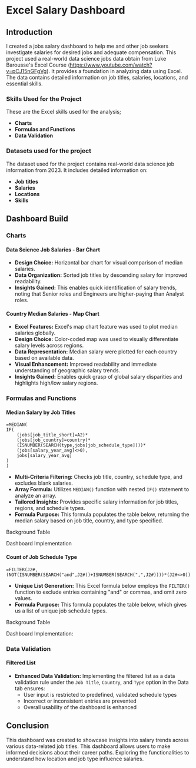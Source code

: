 # Excel Salary Dashboard

## Introduction
I created a jobs salary dashboard to help me and other job seekers investigate salaries for desired jobs and adequate compensation. 
This project used a real-world data science jobs data obtain from Luke Barousse's Excel Course (https://www.youtube.com/watch?v=pCJ15nGFgVg). It provides a foundation in analyzing data using Excel. The data contains detailed information on job titles, salaries, locations, and essential skills.

### Skills Used for the Project
These are the Excel skills used for the analysis;
- **Charts**
- **Formulas and Functions**
- **Data Validation**

### Datasets used for the project
The dataset used for the project contains real-world data science job information from 2023. It includes detailed information on:

- **Job titles**
-  **Salaries**
-  **Locations**
-  **Skills**
## Dashboard Build
### Charts
#### Data Science Job Salaries - Bar Chart
- **Design Choice:** Horizontal bar chart for visual comparison of median salaries.
- **Data Organization:** Sorted job titles by descending salary for improved readability.
- **Insights Gained:** This enables quick identification of salary trends, noting that Senior roles and Engineers are higher-paying than Analyst roles.

#### Country Median Salaries - Map Chart

- **Excel Features:** Excel's map chart feature was used to plot median salaries globally.
- **Design Choice:** Color-coded map was used to visually differentiate salary levels across regions.
- **Data Representation:** Median salary were plotted for each country based on available data.
- **Visual Enhancement:** Improved readability and immediate understanding of geographic salary trends.
- **Insights Gained:** Enables quick grasp of global salary disparities and highlights high/low salary regions.

### Formulas and Functions

#### Median Salary by Job Titles
```
=MEDIAN(
IF(
    (jobs[job_title_short]=A2)*
    (jobs[job_country]=country)*
    (ISNUMBER(SEARCH(type,jobs[job_schedule_type])))*
    (jobs[salary_year_avg]<>0),
    jobs[salary_year_avg]
)
)
```
- **Multi-Criteria Filtering:** Checks job title, country, schedule type, and excludes blank salaries.
- **Array Formula:** Utilizes `MEDIAN()` function with nested `IF()` statement to analyze an array.
- **Tailored Insights:** Provides specific salary information for job titles, regions, and schedule types.
- **Formula Purpose:** This formula populates the table below, returning the median salary based on job title, country, and type specified.

Background Table


Dashboard Implementation

#### Count of Job Schedule Type

```
=FILTER(J2#,(NOT(ISNUMBER(SEARCH("and",J2#))+ISNUMBER(SEARCH(",",J2#))))*(J2#<>0))
```
- **Unique List Generation:** This Excel formula below employs the `FILTER()` function to exclude entries containing "and" or commas, and omit zero values.
- **Formula Purpose:** This formula populates the table below, which gives us a list of unique job schedule types.

Background Table


Dashboard Implementation:


### Data Validation

#### Filtered List

- **Enhanced Data Validation:** Implementing the filtered list as a data validation rule under the `Job Title`, `Country`, and `Type` option in the Data tab ensures:
    - User input is restricted to predefined, validated schedule types
    - Incorrect or inconsistent entries are prevented
    - Overall usability of the dashboard is enhanced
 
## Conclusion

This dashboard was created to showcase insights into salary trends across various data-related job titles. This dashboard allows users to make informed decisions about their career paths. Exploring the functionalities to understand how location and job type influence salaries. 
  


